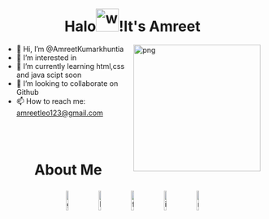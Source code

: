 <h1 align="center">Halo<img alt="wave" src="https://www.openpr.com/wiki/images/243-400x300_4829" width="45">!It's Amreet  </h1>

<img align="right" height="250px" alt="png" src="https://f8n-ipfs-production.imgix.net/QmdCMQFW4q9EqDFCk6Wr3CMF3LUrbsUMQkqatu3y2kKvMf/nft.jpg?fit=fill&q=100&w=2560" padding="5px" />

- 👋 Hi, I’m @AmreetKumarkhuntia
- 👀 I’m interested in 
- 🌱 I’m currently learning html,css and java scipt soon
- 💞️ I’m looking to collaborate on Github
- 📫 How to reach me: amreetleo123@gmail.com

</br>

</br>

<h1 align="center">About Me</h1>

<p align="center" >
	<a href="https://github.com/Aniket762"><img alt="github" width="10%" style="padding:5px" src="https://img.icons8.com/clouds/100/000000/github.png"/></a>
	<a href="https://www.linkedin.com/in/amreet-khuntia-15193220b/"><img alt="linkedin" width="10%" style="padding:5px" src="https://img.icons8.com/clouds/100/000000/linkedin.png"/></a>
	<a href="https://www.facebook.com/amreetkumar.khuntis.1/"><img alt="facebook" width="10%" style="padding:5px" src="https://img.icons8.com/clouds/100/000000/facebook-new.png"/></a>
	<a href="https://www.instagram.com/akmaniac123/"><img alt="instagram" width="10%" style="padding:5px" src="https://img.icons8.com/clouds/100/000000/instagram.png"/></a>
	<a href="https://itzaniket762.medium.com/"><img alt="medium" width="10%" style="padding:5px" src="https://img.icons8.com/clouds/100/000000/goodnotes.png"/></a>
	
</p>


<!---
AmreetKumarkhuntia/AmreetKumarkhuntia is a ✨ special ✨ repository because its `README.md` (this file) appears on your GitHub profile.
You can click the Preview link to take a look at your changes.
--->
